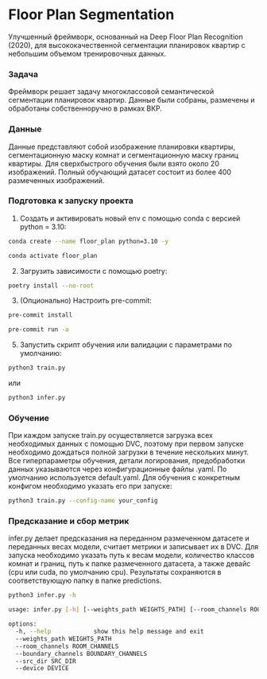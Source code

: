 # Floor Plan Segmentation
Улучшенный фреймворк, основанный на Deep Floor Plan Recognition (2020), для высококачественной сегментации планировок квартир с небольшим объемом тренировочных данных.

### Задача
Фреймворк решает задачу многоклассовой семантической сегментации планировок квартир. Данные были собраны, размечены и обработаны собственноручно в рамках ВКР.

### Данные
Данные представляют собой изображение планировки квартиры, сегментационную маску комнат и сегментационную маску границ квартиры.
Для сверхбыстрого обучения были взято около 20 изображений. Полный обучающий датасет состоит из более 400 размеченных изображений.

### Подготовка к запуску проекта

1. Создать и активировать новый env с помощью conda с версией python = 3.10:
```bash
conda create --name floor_plan python=3.10 -y
```
```bash
conda activate floor_plan
```

2. Загрузить зависимости с помощью poetry:
```bash
poetry install --no-root
```

3. (Опционально) Настроить pre-commit:
```bash
pre-commit install
```
```bash
pre-commit run -a
```

5. Запустить скрипт обучения или валидации с параметрами по умолчанию:
```bash
python3 train.py
```
или
```bash
python3 infer.py
```

### Обучение
При каждом запуске train.py осуществляется загрузка всех необходимых данных с помощью DVC, поэтому при первом запуске необходимо дождаться полной загрузки в течение нескольких минут.
Все гиперпараметры обучения, детали логирования, предобработки данных указываются через конфигурационные файлы .yaml. По умолчанию используется default.yaml. Для обучения
с конкретным конфигом необходимо указать его при запуске:
```bash
python3 train.py --config-name your_config
```

### Предсказание и сбор метрик
infer.py делает предсказания на переданном размеченном датасете и переданных весах модели, считает метрики и записывает их в DVC. Для запуска необходимо указать путь к весам модели,
количество классов комнат и границ, путь к папке размеченного датасета, а также девайс (cpu или cuda, по умолчанию cpu). Результаты сохраняются в соответствующую папку в папке predictions.
```bash
python3 infer.py -h

usage: infer.py [-h] [--weights_path WEIGHTS_PATH] [--room_channels ROOM_CHANNELS] [--boundary_channels BOUNDARY_CHANNELS] [--src_dir SRC_DIR] [--device DEVICE]

options:
  -h, --help            show this help message and exit
  --weights_path WEIGHTS_PATH
  --room_channels ROOM_CHANNELS
  --boundary_channels BOUNDARY_CHANNELS
  --src_dir SRC_DIR
  --device DEVICE
```
